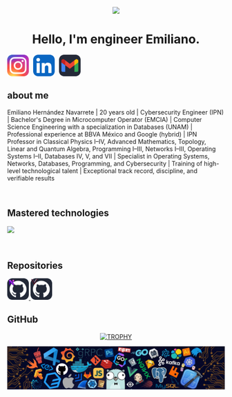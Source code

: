 <p align="center">
  <img src="https://github.com/thompsonemerson/thompsonemerson/raw/master/cover-thompson.png" height="200"/>
</p>
<h1 align="center">Hello, I'm engineer Emiliano.</h1> 

<span style="display:inline-flex; gap:10px;">
  <a href="https://www.instagram.com/emilian_of/">
    <img src="assets/Instagram.svg" alt="Instagram" width="50"/>
  </a>
  <a href="https://www.linkedin.com/in/emiliano-hern%C3%A1ndez-478bab381/">
    <img src="assets/LinkedIn.svg" alt="LinkedIn" width="50"/>
  </a>
  <a href="mailto:navarrete.emiliano.dev@gmail.com">
    <img src="assets/Gmail-Dark.svg" alt="Gmail" width="50"/>
  </a>
</span>

<br>
<h2>about me</h2>

<p align="left">
Emiliano Hernández Navarrete | 20 years old | Cybersecurity Engineer (IPN) | Bachelor's Degree in Microcomputer Operator (EMCIA) | Computer Science Engineering with a specialization in Databases (UNAM) | Professional experience at BBVA México and Google (hybrid) | IPN Professor in Classical Physics I–IV, Advanced Mathematics, Topology, Linear and Quantum Algebra, Programming I–III, Networks I–III, Operating Systems I–II, Databases IV, V, and VII | Specialist in Operating Systems, Networks, Databases, Programming, and Cybersecurity | Training of high-level technological talent | Exceptional track record, discipline, and verifiable results
  </p>
<br>

<h2 >Mastered technologies</h2>
<p align="left">
  <a href="https://skillicons.dev">
    <img src="https://skillicons.dev/icons?i=c,cs,cpp,java,php,py,dotnet,css,html,js,nodejs,mysql,git,github,docker,vscode,bash,linux,ai,ps&perline=12" />
  </a>
</p>
<br>
<div id="proyectos">
<h2 >Repositories</h2>
<p> 
  <a href="https://github.com/Emiliano-HN/Nexor">
    <img src="assets/Github-Nexor.png" alt="GitHub" width="50"/>
  </a>
    <a href="https://github.com/Emiliano-HN/VulnScope">
    <img src="assets/GitHub-VulnScope.png" alt="GitHub" width="50"/>
  </a>
</p>

<h2>GitHub</h2>
<p align="center">
<div align=center>
    <a href="https://github.com/ryo-ma/github-profile-trophy" title="Go to Source">
      <img align="center" width=84% src="https://github-profile-trophy.vercel.app/?username=Emiliano-HN&theme=radical&row=1&column=7&margin-h=15&margin-w=5&no-bg=true" alt="TROPHY" />
    </a>
</div>

</p>        

![footer](https://github.com/GovindSingh9447/GovindSingh9447/blob/main/WEBP/footer.webp)
